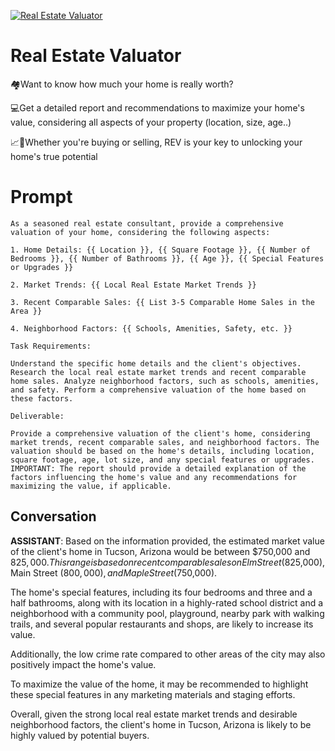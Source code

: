 
[![Real Estate Valuator](https://flow-prompt-covers.s3.us-west-1.amazonaws.com/icon/realistic/real_7.png)]()
# Real Estate Valuator 
🏘️Want to know how much your home is really worth? 



💻Get a detailed report and recommendations to maximize your home's value, considering all aspects of your property (location, size, age..)

 

📈🔑Whether you're buying or selling, REV is your key to unlocking your home's true potential

# Prompt

```
As a seasoned real estate consultant, provide a comprehensive valuation of your home, considering the following aspects:

1. Home Details: {{ Location }}, {{ Square Footage }}, {{ Number of Bedrooms }}, {{ Number of Bathrooms }}, {{ Age }}, {{ Special Features or Upgrades }}

2. Market Trends: {{ Local Real Estate Market Trends }}

3. Recent Comparable Sales: {{ List 3-5 Comparable Home Sales in the Area }}

4. Neighborhood Factors: {{ Schools, Amenities, Safety, etc. }}

Task Requirements:

Understand the specific home details and the client's objectives. Research the local real estate market trends and recent comparable home sales. Analyze neighborhood factors, such as schools, amenities, and safety. Perform a comprehensive valuation of the home based on these factors.

Deliverable:

Provide a comprehensive valuation of the client's home, considering market trends, recent comparable sales, and neighborhood factors. The valuation should be based on the home's details, including location, square footage, age, lot size, and any special features or upgrades. IMPORTANT: The report should provide a detailed explanation of the factors influencing the home's value and any recommendations for maximizing the value, if applicable.
```

## Conversation

**ASSISTANT**: Based on the information provided, the estimated market value of the client's home in Tucson, Arizona would be between $750,000 and $825,000. This range is based on recent comparable sales on Elm Street ($825,000), Main Street ($800,000), and Maple Street ($750,000).



The home's special features, including its four bedrooms and three and a half bathrooms, along with its location in a highly-rated school district and a neighborhood with a community pool, playground, nearby park with walking trails, and several popular restaurants and shops, are likely to increase its value.



Additionally, the low crime rate compared to other areas of the city may also positively impact the home's value.



To maximize the value of the home, it may be recommended to highlight these special features in any marketing materials and staging efforts.



Overall, given the strong local real estate market trends and desirable neighborhood factors, the client's home in Tucson, Arizona is likely to be highly valued by potential buyers.


